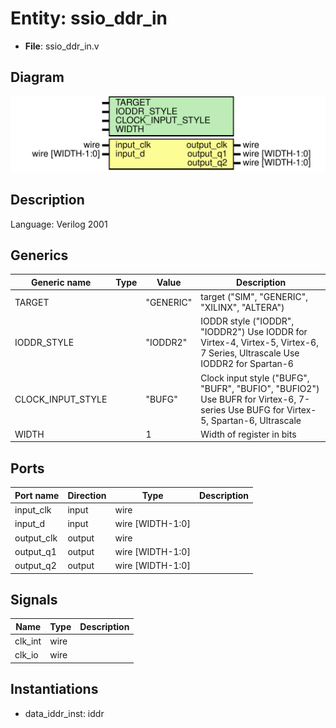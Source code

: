 # Entity: ssio_ddr_in

- **File**: ssio_ddr_in.v
## Diagram

![Diagram](ssio_ddr_in.svg "Diagram")
## Description


 Language: Verilog 2001


## Generics

| Generic name      | Type | Value     | Description                                                                                                                            |
| ----------------- | ---- | --------- | -------------------------------------------------------------------------------------------------------------------------------------- |
| TARGET            |      | "GENERIC" |  target ("SIM", "GENERIC", "XILINX", "ALTERA")                                                                                         |
| IODDR_STYLE       |      | "IODDR2"  |  IODDR style ("IODDR", "IODDR2")  Use IODDR for Virtex-4, Virtex-5, Virtex-6, 7 Series, Ultrascale  Use IODDR2 for Spartan-6           |
| CLOCK_INPUT_STYLE |      | "BUFG"    |  Clock input style ("BUFG", "BUFR", "BUFIO", "BUFIO2")  Use BUFR for Virtex-6, 7-series  Use BUFG for Virtex-5, Spartan-6, Ultrascale  |
| WIDTH             |      | 1         |  Width of register in bits                                                                                                             |
## Ports

| Port name  | Direction | Type             | Description |
| ---------- | --------- | ---------------- | ----------- |
| input_clk  | input     | wire             |             |
| input_d    | input     | wire [WIDTH-1:0] |             |
| output_clk | output    | wire             |             |
| output_q1  | output    | wire [WIDTH-1:0] |             |
| output_q2  | output    | wire [WIDTH-1:0] |             |
## Signals

| Name    | Type | Description |
| ------- | ---- | ----------- |
| clk_int | wire |             |
| clk_io  | wire |             |
## Instantiations

- data_iddr_inst: iddr
